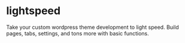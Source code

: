 # lightspeed
Take your custom wordpress theme development to light speed. Build pages, tabs, settings, and tons more with basic functions. 
